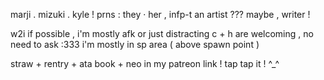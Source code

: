marji  .  mizuki  .  kyle  !
prns  :  they · her  ,  infp-t
an artist ??? maybe , writer !

w2i if possible , i'm mostly afk or just distracting
c + h are welcoming , no need to ask :333
i'm mostly in sp area ( above spawn point ) 

straw + rentry + ata book + neo in my patreon link ! tap tap it ! ^_^
